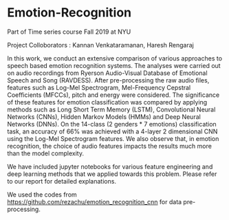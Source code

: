 # Emotion-Recognition
Part of Time series course Fall 2019 at NYU

Project Colloborators : Kannan Venkataramanan, Haresh Rengaraj

In this work, we conduct an extensive comparison of various approaches to speech based emotion recognition systems. The analyses were carried out on audio recordings from Ryerson Audio-Visual Database of Emotional Speech and Song (RAVDESS). After pre-processing the raw audio files, features such as Log-Mel Spectrogram, Mel-Frequency Cepstral Coefficients (MFCCs), pitch and energy were considered.  The significance of these features for emotion classification was compared by applying methods such as Long Short Term Memory (LSTM), Convolutional Neural Networks (CNNs), Hidden Markov Models (HMMs) and Deep Neural Networks (DNNs). On the 14-class (2 genders * 7 emotions) classification task, an accuracy of 66%  was achieved with a 4-layer 2 dimensional CNN using the Log-Mel Spectrogram features. We also observe that, in  emotion recognition, the choice of audio features impacts the results much more than the model complexity.

We have included jupyter notebooks for various feature engineering and deep learning methods that we applied towards this problem. Please refer to our report for detailed explanations.

We used the codes from https://github.com/rezachu/emotion_recognition_cnn for data pre-processing.
